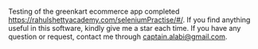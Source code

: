 Testing of the greenkart ecommerce app completed https://rahulshettyacademy.com/seleniumPractise/#/. If you find anything useful in this software, kindly give me a star each time. If you have any question or request, contact me through captain.alabi@gmail.com.

